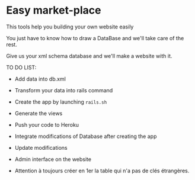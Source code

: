 # Easy market-place

This tools help you building your own website easily

You just have to know how to draw a DataBase and we'll take care of the rest.

Give us your xml schema database and we'll make a website with it.


TO DO LIST:

* Add data into db.xml
* Transform your data into rails command
* Create the app by launching `rails.sh`
* Generate the views
* Push your code to Heroku
* Integrate modifications of Database after creating the app
* Update modifications
* Admin interface on the website

* Attention à toujours créer en 1er la table qui n'a pas de clés étrangères.
